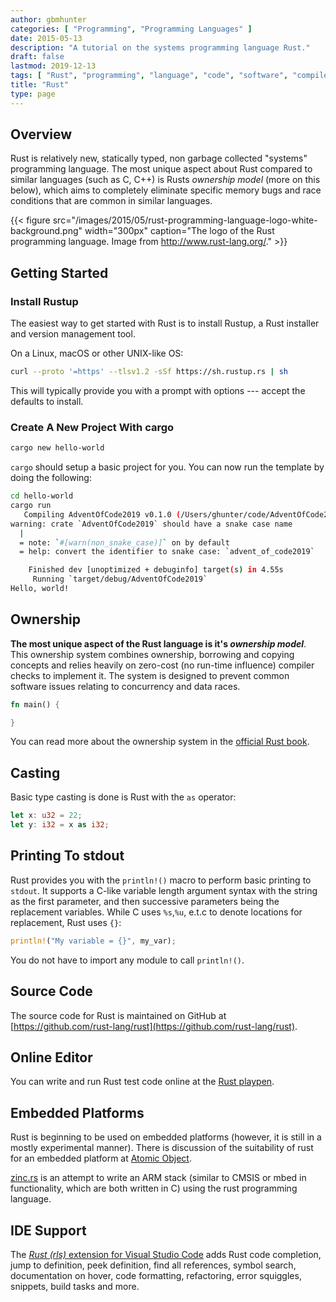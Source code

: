 ```yaml
---
author: gbmhunter
categories: [ "Programming", "Programming Languages" ]
date: 2015-05-13
description: "A tutorial on the systems programming language Rust."
draft: false
lastmod: 2019-12-13
tags: [ "Rust", "programming", "language", "code", "software", "compiled" ]
title: "Rust"
type: page
---
```


## Overview

Rust is relatively new, statically typed, non garbage collected "systems" programming language. The most unique aspect about Rust compared to similar languages (such as C, C++) is Rusts _ownership model_ (more on this below), which aims to completely eliminate specific memory bugs and race conditions that are common in similar languages.

{{< figure src="/images/2015/05/rust-programming-language-logo-white-background.png" width="300px" caption="The logo of the Rust programming language. Image from http://www.rust-lang.org/."  >}}

## Getting Started

### Install Rustup

The easiest way to get started with Rust is to install Rustup, a Rust installer and version management tool.

On a Linux, macOS or other UNIX-like OS:

```sh
curl --proto '=https' --tlsv1.2 -sSf https://sh.rustup.rs | sh
```

This will typically provide you with a prompt with options --- accept the defaults to install.

### Create A New Project With cargo

```sh
cargo new hello-world
```

`cargo` should setup a basic project for you. You can now run the template by doing the following:

```sh
cd hello-world
cargo run
   Compiling AdventOfCode2019 v0.1.0 (/Users/ghunter/code/AdventOfCode2019)
warning: crate `AdventOfCode2019` should have a snake case name
  |
  = note: `#[warn(non_snake_case)]` on by default
  = help: convert the identifier to snake case: `advent_of_code2019`

    Finished dev [unoptimized + debuginfo] target(s) in 4.55s
     Running `target/debug/AdventOfCode2019`
Hello, world!
```

## Ownership

**The most unique aspect of the Rust language is it's _ownership model_**. This ownership system combines ownership, borrowing and copying concepts and relies heavily on zero-cost (no run-time influence) compiler checks to implement it. The system is designed to prevent common software issues relating to concurrency and data races.

```rust
fn main() {

}
```

You can read more about the ownership system in the [official Rust book](https://doc.rust-lang.org/book/ownership.html).

## Casting

Basic type casting is done is Rust with the `as` operator:

```rust
let x: u32 = 22;
let y: i32 = x as i32;
```

## Printing To stdout

Rust provides you with the `println!()` macro to perform basic printing to `stdout`. It supports a C-like variable length argument syntax with the string as the first parameter, and then successive parameters being the replacement variables. While C uses `%s`,`%u`, e.t.c to denote locations for replacement, Rust uses `{}`:

```rust
println!("My variable = {}", my_var);
```

You do not have to import any module to call `println!()`.

## Source Code

The source code for Rust is maintained on GitHub at [https://github.com/rust-lang/rust](https://github.com/rust-lang/rust).

## Online Editor

You can write and run Rust test code online at the [Rust playpen](https://play.rust-lang.org/).

## Embedded Platforms

Rust is beginning to be used on embedded platforms (however, it is still in a mostly experimental manner). There is discussion of the suitability of rust for an embedded platform at [Atomic Object](http://spin.atomicobject.com/2015/02/20/rust-language-c-embedded/).

[zinc.rs](http://zinc.rs/) is an attempt to write an ARM stack (similar to CMSIS or mbed in functionality, which are both written in C) using the rust programming language.

## IDE Support

The [_Rust (rls)_ extension for Visual Studio Code](https://marketplace.visualstudio.com/items?itemName=rust-lang.rust) adds Rust code completion, jump to definition, peek definition, find all references, symbol search, documentation on hover, code formatting, refactoring, error squiggles, snippets, build tasks and more.
